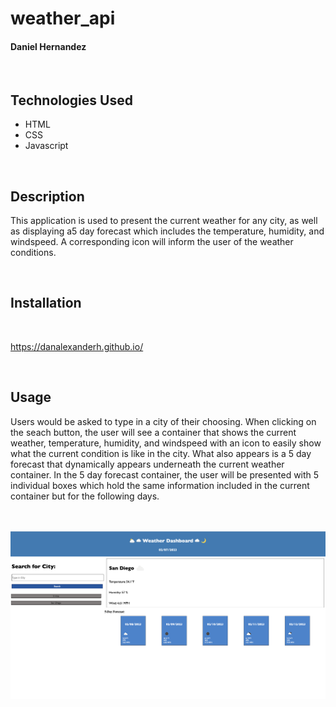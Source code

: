 # weather_api

#### Daniel Hernandez
<br>

## Technologies Used
<ul>
    <li>HTML</li>
    <li>CSS</li>
    <li>Javascript</derli>
</ul>    

<br>

## Description
This application is used to present the current weather for any city, as well as displaying a5 day forecast which includes the temperature, humidity, and windspeed. A corresponding icon will inform the user of the weather conditions.

<br>


## Installation
<br>

https://danalexanderh.github.io/

<br>

## Usage
Users would be asked to type in a city of their choosing. When clicking on the seach button, the user will see a container that shows the current weather, temperature, humidity, and windspeed with an icon to easily show what the current condition is like in the city. What also appears is a 5 day forecast that dynamically appears underneath the current weather container. In the 5 day forecast container, the user will be presented with 5 individual boxes which hold the same information included in the current container but for the following days.
<br><br><br>

![alt text](./assets/images/weather-screenshot.png)